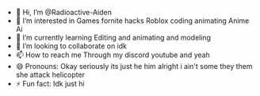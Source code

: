 - 👋 Hi, I’m @Radioactive-Aiden
- 👀 I’m interested in Games fornite hacks Roblox coding animating Anime Ai 
- 🌱 I’m currently learning Editing and animating and modeling
- 💞️ I’m looking to collaborate on idk
- 📫 How to reach me Through my discord youtube and yeah
- 😄 Pronouns: Okay seriously its just he him alright i ain't some they them she attack helicopter
- ⚡ Fun fact: Idk just hi

<!---
Radioactive-Aiden/Radioactive-Aiden is a ✨ special ✨ repository because its `README.md` (this file) appears on your GitHub profile.
You can click the Preview link to take a look at your changes.
--->
